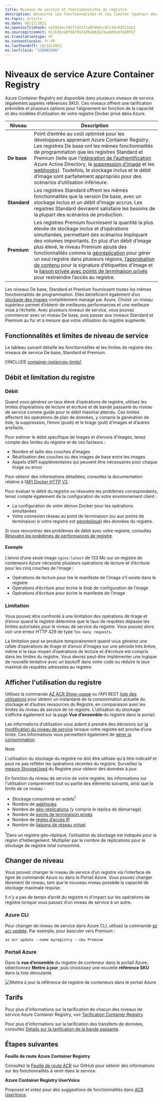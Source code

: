 ```yaml
---
title: Niveaux de service et fonctionnalités du registre
description: Découvrez les fonctionnalités et les limites (quotas) des niveaux de service (SKU) De base, Standard et Premium d’Azure Container Registry.
ms.topic: article
ms.date: 08/12/2021
ms.openlocfilehash: e15824ec342ffd21f1a0f40dcc87c34c015112a1
ms.sourcegitcommit: 611b35ce0f667913105ab82b23aab05a67e89fb7
ms.translationtype: HT
ms.contentlocale: fr-FR
ms.lasthandoff: 10/14/2021
ms.locfileid: "130003266"
---
```

# <a name="azure-container-registry-service-tiers"></a>Niveaux de service Azure Container Registry

Azure Container Registry est disponible dans plusieurs niveaux de service (également appelés références SKU). Ces niveaux offrent une tarification prévisible et plusieurs options pour l’alignement en fonction de la capacité et des modèles d’utilisation de votre registre Docker privé dans Azure.

| Niveau | Description |
| --- | ----------- |
| **De base** | Point d’entrée au coût optimisé pour les développeurs apprenant Azure Container Registry. Les registres De base ont les mêmes fonctionnalités de programmation que les registres Standard et Premium (telle que l’[intégration de l’authentification](container-registry-authentication.md#individual-login-with-azure-ad) Azure Active Directory, la [suppression d’image][container-registry-delete] et les [webhooks][container-registry-webhook]). Toutefois, le stockage inclus et le débit d’image sont parfaitement appropriés pour des scénarios d’utilisation inférieure. |
| **Standard** | Les registres Standard offrent les mêmes fonctionnalités que la version De base, avec un stockage inclus et un débit d’image accrus. Les registres Standard devraient satisfaire les besoins de la plupart des scénarios de production. |
| **Premium** | Les registres Premium fournissent la quantité la plus élevée de stockage inclus et d’opérations simultanées, permettant des scénarios impliquant des volumes importants. En plus d’un débit d’image plus élevé, le niveau Premium ajoute des fonctionnalités comme la [géoréplication][container-registry-geo-replication] pour gérer un seul registre dans plusieurs régions, [l’approbation de contenu](container-registry-content-trust.md) pour la signature d’étiquettes d’image et la [liaison privée avec points de terminaison privés](container-registry-private-link.md) pour restreindre l’accès au registre. |

Les niveaux De base, Standard et Premium fournissent toutes les mêmes fonctionnalités de programmation. Elles bénéficient également d’un [stockage des images][container-registry-storage] complètement managé par Azure. Choisir un niveau supérieur permet d’obtenir de meilleures performances et une meilleure mise à l’échelle. Avec plusieurs niveaux de service, vous pouvez commencer avec un niveau De base, puis passer aux niveaux Standard et Premium au fur et à mesure que votre utilisation du registre augmente.

## <a name="service-tier-features-and-limits"></a>Fonctionnalités et limites de niveau de service

Le tableau suivant détaille les fonctionnalités et les limites de registre des niveaux de service De base, Standard et Premium.

[!INCLUDE [container-instances-limits](../../includes/container-registry-limits.md)]

## <a name="registry-throughput-and-throttling"></a>Débit et limitation du registre

### <a name="throughput"></a>Débit 

Quand vous générez un taux élevé d’opérations de registre, utilisez les limites d’opérations de lecture et écriture et de bande passante du niveau de service comme guide pour le débit maximal attendu. Ces limites affectent les opérations de plan de données, y compris la génération de liste, la suppression, l’envoi (push) et le tirage (pull) d’images et d’autres artefacts.

Pour estimer le débit spécifique de tirages et d’envois d’images, tenez compte des limites du registre et de ces facteurs : 

* Nombre et taille des couches d’images
* Réutilisation des couches ou des images de base entre les images
* Appels d’API supplémentaires qui peuvent être nécessaires pour chaque tirage ou envoi

Pour obtenir des informations détaillées, consultez la documentation relative à l’[API Docker HTTP V2](https://docs.docker.com/registry/spec/api/).

Pour évaluer le débit du registre ou résoudre les problèmes correspondants, tenez compte également de la configuration de votre environnement client :

* La configuration de votre démon Docker pour les opérations simultanées
* Votre connexion réseau au point de terminaison (ou aux points de terminaison si votre registre est [géorépliqué](container-registry-geo-replication.md)) des données du registre.

Si vous rencontrez des problèmes de débit avec votre registre, consultez [Résoudre les problèmes de performances de registre](container-registry-troubleshoot-performance.md). 

#### <a name="example"></a>Exemple

L’envoi d’une seule image `nginx:latest` de 133 Mo sur un registre de conteneurs Azure nécessite plusieurs opérations de lecture et d’écriture pour les cinq couches de l’image : 

* Opérations de lecture pour lire le manifeste de l’image s’il existe dans le registre
* Opérations d’écriture pour écrire le blob de configuration de l’image
* Opérations d’écriture pour écrire le manifeste de l’image

### <a name="throttling"></a>Limitation

Vous pouvez être confronté à une limitation des opérations de tirage et d’envoi quand le registre détermine que le taux de requêtes dépasse les limites autorisées pour le niveau de service du registre. Vous pouvez alors voir une erreur HTTP 429 de type `Too many requests`.

La limitation peut se produire temporairement quand vous générez une rafale d’opérations de tirage et d’envoi d’images sur une période très brève, même si le taux moyen d’opérations de lecture et d’écriture est compris dans les limites du registre. Vous devrez peut-être implémenter une logique de nouvelle tentative avec un backoff dans votre code ou réduire le taux maximal de requêtes adressées au registre.

## <a name="show-registry-usage"></a>Afficher l'utilisation du registre

Utilisez la commande [AZ ACR Show-usage](/cli/azure/acr#az_acr_show_usage) ou l’API REST [liste des utilisations](/rest/api/containerregistry/registries/list-usages) pour obtenir un instantané de la consommation actuelle du stockage et d’autres ressources du Registre, en comparaison avec les limites du niveau de service de ce registre. L’utilisation du stockage s’affiche également sur la page **Vue d’ensemble** du registre dans le portail.

Les informations d’utilisation vous aident à prendre des décisions sur [la modification du niveau de service](#changing-tiers) lorsque votre registre est proche d’une limite. Ces informations vous permettent également de [gérer la consommation](container-registry-best-practices.md#manage-registry-size). 

> [!NOTE]
> L'utilisation du stockage du registre ne doit être utilisée qu'à titre indicatif et peut ne pas refléter les opérations récentes du registre. Surveillez la [mesure StorageUsed](monitor-service-reference.md#container-registry-metrics) du Registre pour obtenir des données à jour. 

En fonction du niveau de service de votre registre, les informations sur l'utilisation comprennent tout ou partie des éléments suivants, ainsi que la limite de ce niveau :

* Stockage consommé en octets<sup>1</sup>
* Nombre de [webhooks](container-registry-webhook.md)
* Nombre de [géo-réplications](container-registry-geo-replication.md) (y compris le réplica de démarrage)
* Nombre de [points de terminaison privés](container-registry-private-link.md)
* Nombre de [règles d’accès IP](container-registry-access-selected-networks.md)
* Nombre de [liaisons de réseau virtuel](container-registry-vnet.md)

<sup>1</sup>Dans un registre géo-répliqué, l’utilisation du stockage est indiquée pour la région d’hébergement. Multiplier par le nombre de réplications pour le stockage de registre total consommé.

## <a name="changing-tiers"></a>Changer de niveau

Vous pouvez changer le niveau de service d’un registre via l’interface de ligne de commande Azure ou dans le Portail Azure. Vous pouvez changer librement de niveau, tant que le nouveau niveau possède la capacité de stockage maximale requise. 

Il n’y a pas de temps d’arrêt du registre ni d’impact sur les opérations de registre lorsque vous passez d’un niveau de service à un autre.

### <a name="azure-cli"></a>Azure CLI

Pour changer de niveau de service dans Azure CLI, utilisez la commande [az acr update][az-acr-update]. Par exemple, pour basculer vers Premium :

```azurecli
az acr update --name myregistry --sku Premium
```

### <a name="azure-portal"></a>Portail Azure

Dans la **vue d’ensemble** du registre de conteneur dans le portail Azure, sélectionnez **Mettre à jour**, puis choisissez une nouvelle **référence SKU** dans la liste déroulante.

![Mettre à jour la référence de registre de conteneurs dans le portail Azure][update-registry-sku]

## <a name="pricing"></a>Tarifs

Pour plus d’informations sur la tarification de chacun des niveaux de service Azure Container Registry, voir [Tarification Container Registry][container-registry-pricing].

Pour plus d’informations sur la tarification des transferts de données, consultez [Détails sur la tarification de la bande passante](https://azure.microsoft.com/pricing/details/bandwidth/). 

## <a name="next-steps"></a>Étapes suivantes

**Feuille de route Azure Container Registry**

Consultez la [Feuille de route ACR][acr-roadmap] sur GitHub pour obtenir des informations sur les fonctionnalités à venir dans le service.

**Azure Container Registry UserVoice**

Proposez et votez pour des suggestions de fonctionnalités dans [ACR UserVoice][container-registry-uservoice].

<!-- IMAGES -->
[update-registry-sku]: ./media/container-registry-skus/update-registry-sku.png

<!-- LINKS - External -->
[acr-roadmap]: https://aka.ms/acr/roadmap
[container-registry-pricing]: https://azure.microsoft.com/pricing/details/container-registry/
[container-registry-uservoice]: https://feedback.azure.com/forums/903958-azure-container-registry

<!-- LINKS - Internal -->
[az-acr-update]: /cli/azure/acr#az_acr_update
[container-registry-geo-replication]: container-registry-geo-replication.md
[container-registry-storage]: container-registry-storage.md
[container-registry-delete]: container-registry-delete.md
[container-registry-webhook]: container-registry-webhook.md
